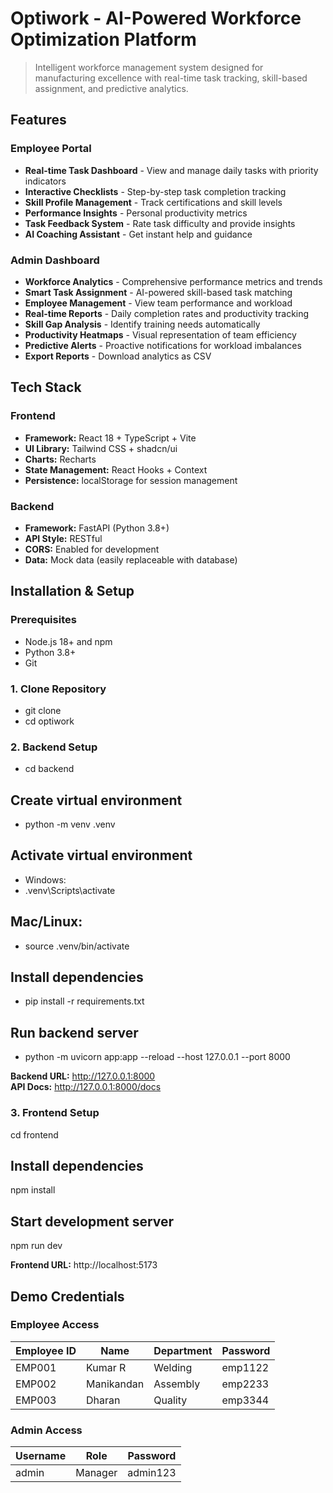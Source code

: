 # Optiwork - AI-Powered Workforce Optimization Platform

> Intelligent workforce management system designed for manufacturing excellence with real-time task tracking, skill-based assignment, and predictive analytics.

## Features

### Employee Portal
- **Real-time Task Dashboard** - View and manage daily tasks with priority indicators
- **Interactive Checklists** - Step-by-step task completion tracking
- **Skill Profile Management** - Track certifications and skill levels
- **Performance Insights** - Personal productivity metrics
- **Task Feedback System** - Rate task difficulty and provide insights
- **AI Coaching Assistant** - Get instant help and guidance

### Admin Dashboard
- **Workforce Analytics** - Comprehensive performance metrics and trends
- **Smart Task Assignment** - AI-powered skill-based task matching
- **Employee Management** - View team performance and workload
- **Real-time Reports** - Daily completion rates and productivity tracking
- **Skill Gap Analysis** - Identify training needs automatically
- **Productivity Heatmaps** - Visual representation of team efficiency
- **Predictive Alerts** - Proactive notifications for workload imbalances
- **Export Reports** - Download analytics as CSV

## Tech Stack

### Frontend
- **Framework:** React 18 + TypeScript + Vite
- **UI Library:** Tailwind CSS + shadcn/ui
- **Charts:** Recharts
- **State Management:** React Hooks + Context
- **Persistence:** localStorage for session management

### Backend
- **Framework:** FastAPI (Python 3.8+)
- **API Style:** RESTful
- **CORS:** Enabled for development
- **Data:** Mock data (easily replaceable with database)

## Installation & Setup

### Prerequisites
- Node.js 18+ and npm
- Python 3.8+
- Git

### 1. Clone Repository
- git clone 
- cd optiwork


### 2. Backend Setup
- cd backend

## Create virtual environment
- python -m venv .venv

## Activate virtual environment
- Windows:
- .venv\Scripts\activate

## Mac/Linux:
- source .venv/bin/activate

## Install dependencies
- pip install -r requirements.txt

## Run backend server
- python -m uvicorn app:app --reload --host 127.0.0.1 --port 8000

**Backend URL:** http://127.0.0.1:8000  
**API Docs:** http://127.0.0.1:8000/docs

### 3. Frontend Setup
cd frontend

## Install dependencies
npm install

## Start development server
npm run dev

**Frontend URL:** http://localhost:5173

## Demo Credentials

### Employee Access
| Employee ID|      Name    | Department | Password |
|------------|--------------|------------|----------|
| EMP001     | Kumar R      | Welding    | emp1122  |
| EMP002     | Manikandan   | Assembly   | emp2233  |
| EMP003     | Dharan       | Quality    | emp3344  |

### Admin Access
| Username | Role    | Password |
|----------|---------|----------|
| admin    | Manager | admin123 |
